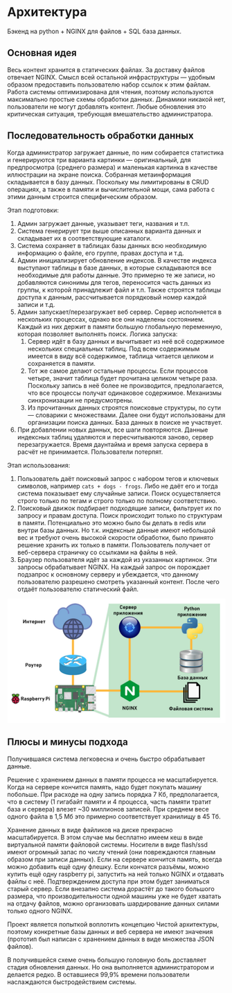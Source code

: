 # Архитектура

Бэкенд на python + NGINX для файлов + SQL база данных.

## Основная идея

Весь контент хранится в статических файлах. За доставку файлов отвечает NGINX.
Смысл всей остальной инфраструктуры — удобным образом предоставить пользователю
набор ссылок к этим файлам. Работа системы оптимизирована для чтения, поэтому
используются максимально простые схемы обработки данных. Динамики никакой нет,
пользователи не могут добавлять контент. Любые обновления это критическая
ситуация, требующая вмешательство администратора.

## Последовательность обработки данных

Когда администратор загружает данные, по ним собирается статистика и
генерируются три варианта картинки — оригинальный, для предпросмотра (среднего
размера) и маленькая картинка в качестве иллюстрации на экране поиска.
Собранная метаинформация складывается в базу данных. Поскольку мы лимитированы
в CRUD операциях, а также в памяти и вычислительной мощи, сама работа с этими
данным строится специфическим образом.

Этап подготовки:

1. Админ загружает данные, указывает теги, названия и т.п.
1. Система генерирует три выше описанных варианта данных и складывает их в
   соответствующие каталоги.
1. Система сохраняет в таблицах базы данных всю необходимую информацию о файле,
   его группе, правах доступа и т.д.
1. Админ инициализирует обновление индексов. В качестве индекса выступают
   таблицы в базе данных, в которые складываются все необходимые для работы
   данные. Это примерно те же записи, но добавляются синонимы для тегов,
   переносится часть данных из группы, к которой принадлежит файл и т.п. Также
   строятся таблицы доступа к данным, рассчитывается порядковый номер каждой
   записи и т.д.
1. Админ запускает/перезагружает веб сервер. Сервер исполняется в нескольких
   процессах, однако все они наделены состоянием. Каждый из них держит в памяти
   большую глобальную переменную, которая позволяет выполнять поиск. Логика
   запуска:
    1. Сервер идёт в базу данных и вычитывает из неё всё содержимое нескольких
       специальных таблиц. Под всем содержимым имеется в виду всё содержимое,
       таблица читается целиком и сохраняется в памяти.
    1. Тот же самое делают остальные процессы. Если процессов четыре, значит
       таблица будет прочитана целиком четыре раза. Поскольку запись в неё
       более не производится, предполагается, что все процессы получат
       одинаковое содержимое. Механизмы синхронизации не предусмотрены.
    1. Из прочитанных данных строятся поисковые структуры, по сути — словарики
       с множествами. Далее они будут использованы для организации поиска
       данных. База данных в поиске не участвует.
1. При добавлении новых данных, все шаги повторяются. Данные индексных таблиц
   удаляются и пересчитываются заново, сервер перезагружается. Время даунтайма
   и время запуска сервера в расчёт не принимается. Пользователи потерпят.

Этап использования:

1. Пользователь даёт поисковый запрос с набором тегов и ключевых символов,
   например `cats + dogs - frogs`. Либо не даёт его и тогда система показывает
   ему случайные записи. Поиск осуществляется строго только по тегам и строго
   только по полному соответствию.
1. Поисковый движок подбирает подходящие записи, фильтрует их по запросу и
   правам доступа. Поиск происходит только по структурам в памяти. Потенциально
   это можно было бы делать в redis или внутри базы данных. Но т.к. индексные
   данные имеют небольшой вес и требуют очень высокой скорости обработки, было
   принято решение хранить их только в памяти. Пользователь получает от
   веб-сервера страничку со ссылками на файлы в ней.
1. Браузер пользователя идёт за каждой из указанных картинок. Эти запросы
   обрабатывает NGINX. На каждый запрос он порождает подзапрос к основному
   серверу и убеждается, что данному пользователю разрешено смотреть указанный
   контент. После чего отдаёт пользователю статический файл.

![scheme](./scheme.jpg)

## Плюсы и минусы подхода

Получившаяся система легковесна и очень быстро обрабатывает данные.

Решение с хранением данных в памяти процесса не масштабируется. Когда на
сервере кончится память, надо будет покупать машину побольше. При расходе на
одну запись порядка 7 Кб, предполагается, что в систему (1 гигабайт памяти и 4
процесса, часть памяти тратит база и сервера) влезет ~30 миллионов записей. При
среднем весе одного файла в 1,5 Мб это примерно соответствует хранилищу в 45
Тб.

Хранение данных в виде файликов на диске прекрасно масштабируется. В этом
случае мы бесплатно имеем кеш в виде виртуальной памяти файловой системы.
Носители в виде flash/ssd имеют огромный запас по числу чтений (они
повреждаются главным образом при записи данных). Если на сервере кончится
память, всегда можно добавить ещё одну флешку. Если кончатся разъёмы, можно
купить ещё одну raspberry pi, запустить на ней только NGINX и отдавать файлы с
неё. Подтверждением доступа при этом будет заниматься старый сервер. Если
внезапно система дорастёт до такого большого размера, что производительности
одной машины уже не будет хватать на отдачу файлов, можно организовать
шардирование данных силами только одного NGINX.

Проект является попыткой воплотить концепцию Чистой архитектуры, поэтому
конкретные базы данных и веб сервера не имеют значения (прототип был написан с
хранением данных в виде множества JSON файлов).

В получившейся схеме очень большую головную боль доставляет стадия обновления
данных. Но она выполняется администратором и делается редко. В оставшиеся
99,9% времени пользователи наслаждаются быстродействием системы.